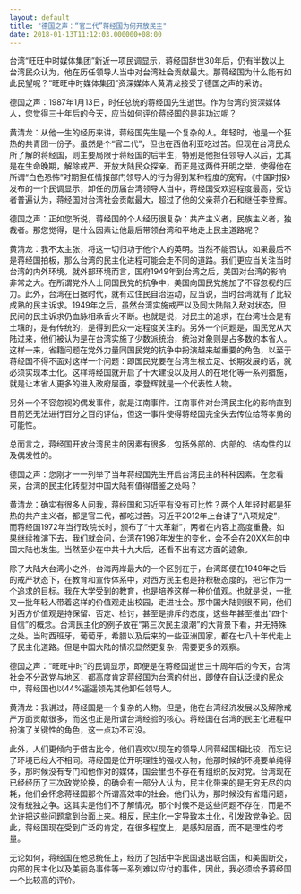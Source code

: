 ```yaml
---
layout: default
title: "德国之声：“官二代”蒋经国为何开放民主"
date: 2018-01-13T11:12:03.000000+08:00
---
```


台湾“旺旺中时媒体集团”新近一项民调显示，蒋经国辞世30年后，仍有半数以上台湾民众认为，他在历任领导人当中对台湾社会贡献最大。那蒋经国为什么能有如此民望呢？“旺旺中时媒体集团”资深媒体人黄清龙接受了德国之声的采访。

德国之声：1987年1月13日，时任总统的蒋经国先生逝世。作为台湾的资深媒体人，您觉得三十年后的今天，应当如何评价蒋经国的是非功过呢？

黄清龙：从他一生的经历来讲，蒋经国先生是一个复杂的人。年轻时，他是一个狂热的共青团一份子。虽然是个“官二代”，但也在西伯利亚吃过苦。但现在台湾民众所了解的蒋经国，则主要局限于蒋经国的后半生，特别是他担任领导人以后，尤其是在生命晚期，解除戒严、开放大陆民众探亲。而正是这两件开明之举，使得他在所谓“白色恐怖”时期担任情报部门领导人的行为得到某种程度的宽宥。《中国时报》发布的一个民调显示，卸任的历届台湾领导人当中，蒋经国受欢迎程度最高，受访者普遍认为，蒋经国对台湾社会贡献最大，超过了他的父亲蒋介石和继任李登辉。

德国之声：正如您所说，蒋经国的个人经历很复杂：共产主义者，民族主义者，独裁者。那您觉得，是什么因素让他最后带领台湾和平地走上民主道路呢？

黄清龙：我不太主张，将这一切归功于他个人的英明。当然不能否认，如果最后不是蒋经国拍板，那么台湾的民主化进程可能会走不同的道路。我们更应当关注当时台湾的内外环境。就外部环境而言，国府1949年到台湾之后，美国对台湾的影响非常之大。在所谓党外人士同国民党的抗争中，美国向国民党施加了不容忽视的压力。此外，台湾在日据时代，就有过住民自治运动，应当说，当时台湾就有了比较成熟的民主诉求。1949年之后，虽然台湾实施戒严以及同大陆陷入敌对状态，但民间的民主诉求仍血脉相承香火不断。也就是说，对民主的追求，在台湾社会是有土壤的，是有传统的，是得到民众一定程度关注的。另外一个问题是，国民党从大陆过来，他们被认为是在台湾实施了少数派统治，统治对象则是占多数的本省人。这样一来，省籍问题在党外力量同国民党的抗争中扮演越来越重要的角色，以至于蒋经国不得不面对这样一个问题：即国民党要在台湾生根立足、长期发展的话，就必须实现本土化。这样蒋经国就开启了十大建设以及用人的在地化等一系列措施，就是让本省人更多的进入政府层面，李登辉就是一个代表性人物。

另外一个不容忽视的偶发事件，就是江南事件。江南事件对台湾民主化的影响直到目前还无法进行百分之百的评估，但这一事件使得蒋经国完全失去传位给蒋孝勇的可能性。

总而言之，蒋经国开放台湾民主的因素有很多，包括外部的、内部的、结构性的以及偶发性的。

德国之声：您刚才一一列举了当年蒋经国先生开启台湾民主的种种因素。在您看来，台湾的民主化转型对中国大陆有值得借鉴之处吗？

黄清龙：确实有很多人问我，蒋经国和习近平有没有可比性？两个人年轻时都是狂热的共产主义者，都是官二代，都吃过苦。习近平2012年上台讲了“八项规定”，而蒋经国1972年当行政院长时，颁布了“十大革新”，两者在内容上高度重叠。如果继续推演下去，我们就会问，台湾在1987年发生的变化，会不会在20XX年的中国大陆也发生。当然至少在中共十九大后，还看不出有这方面的迹象。

除了大陆大台湾小之外，台海两岸最大的一个区别在于，台湾即便在1949年之后的戒严状态下，在教育和宣传体系中，对西方民主也是持积极态度的，把它作为一个追求的目标。我在大学受到的教育，也是培养这样一种价值观。也就是说，一批又一批年轻人带着这样的价值观走出校园，走进社会。那中国大陆则很不同，他们对西方价值观是持保留、否定、检讨，甚至是排斥的态度，这些年甚至推出“四个自信”的概念。台湾民主化的例子放在“第三次民主浪潮”的大背景下看，并无特殊之处。当时西班牙，葡萄牙，希腊以及后来的一些亚洲国家，都在七八十年代走上了民主化道路。但是中国大陆的情况显然更复杂，需要更多的观察。

德国之声：“旺旺中时”的民调显示，即便是在蒋经国逝世三十周年后的今天，台湾社会不分政党与地区，都高度肯定蒋经国为台湾的付出，即使在自认泛绿的民众中，蒋经国也以44%遥遥领先其他卸任领导人。

黄清龙：我讲过，蒋经国是一个复杂的人物。但是，他在台湾经济发展以及解除戒严方面贡献很多，而这也正是所谓台湾经验的核心。蒋经国在台湾的民主化进程中扮演了关键性的角色，这一点功不可没。

此外，人们更倾向于借古比今，他们喜欢以现在的领导人同蒋经国相比较，而忘记了环境已经大不相同。蒋经国是位开明理性的强权人物，他那时候的环境要单纯得多，那时候没有专门和他作对的媒体，国会里也不存在有组织的反对党。台湾现在已经经历了三次政党轮换，的确会有一部分人认为，民主化带来的是无穷无尽的内耗，他们会怀念蒋经国那个所谓高效率的社会。他们认为，那时候没有省籍问题，没有统独之争。这其实是他们不了解情况，那个时候不是这些问题不存在，而是不允许把这些问题拿到台面上来。相反，民主化一定导致本土化，引发政党争论。因此，蒋经国现在受到广泛的肯定，在很多程度上，是感知层面，而不是理性的考量。

无论如何，蒋经国在他总统任上，经历了包括中华民国退出联合国，和美国断交，内部的民主化以及美丽岛事件等一系列难以应付的事件，因此，我必须给予蒋经国一个比较高的评价。

